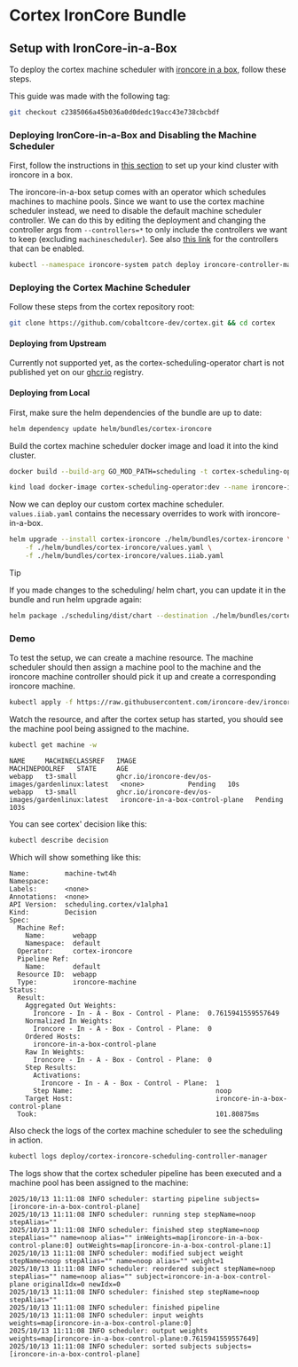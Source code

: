 # Cortex IronCore Bundle

## Setup with IronCore-in-a-Box

To deploy the cortex machine scheduler with [ironcore in a box](https://github.com/ironcore-dev/ironcore-in-a-box), follow these steps.

This guide was made with the following tag:
```bash
git checkout c2385066a45b036a0d0dedc19acc43e738cbcbdf
```

### Deploying IronCore-in-a-Box and Disabling the Machine Scheduler

First, follow the instructions in [this section](https://github.com/ironcore-dev/ironcore-in-a-box?tab=readme-ov-file#installation) to set up your kind cluster with ironcore in a box.

The ironcore-in-a-box setup comes with an operator which schedules machines to machine pools. Since we want to use the cortex machine scheduler instead, we need to disable the default machine scheduler controller. We can do this by editing the deployment and changing the controller args from `--controllers=*` to only include the controllers we want to keep (excluding `machinescheduler`). See also [this link](https://github.com/ironcore-dev/ironcore/blob/3562a97a828d2d5dd5825dbf00d1abadfd0350a6/cmd/ironcore-controller-manager/main.go#L63) for the controllers that can be enabled.

```bash
kubectl --namespace ironcore-system patch deploy ironcore-controller-manager --type='json' -p='[{"op": "replace", "path": "/spec/template/spec/containers/0/args", "value": ["--controllers=machineephemeralnetworkinterface,machineephemeralvolume,machineclass,bucketscheduler,volumerelease,volumescheduler,volumeclass,prefix,prefixallocationscheduler,loadbalancer,loadbalancerephemeralprefix,networkprotection,networkpeering,networkrelease,networkinterfaceephemeralprefix,networkinterfaceephemeralvirtualip,networkinterfacerelease,virtualiprelease,resourcequota,certificateapproval"]}]'
```

### Deploying the Cortex Machine Scheduler

Follow these steps from the cortex repository root:

```bash
git clone https://github.com/cobaltcore-dev/cortex.git && cd cortex
```

#### Deploying from Upstream

Currently not supported yet, as the cortex-scheduling-operator chart is not published yet on our [ghcr.io](https://github.com/orgs/cobaltcore-dev/packages?repo_name=cortex) registry.

#### Deploying from Local

First, make sure the helm dependencies of the bundle are up to date:

```bash
helm dependency update helm/bundles/cortex-ironcore
```

Build the cortex machine scheduler docker image and load it into the kind cluster.

```bash
docker build --build-arg GO_MOD_PATH=scheduling -t cortex-scheduling-operator:dev .
```

```bash
kind load docker-image cortex-scheduling-operator:dev --name ironcore-in-a-box
```

Now we can deploy our custom cortex machine scheduler. `values.iiab.yaml` contains the necessary overrides to work with ironcore-in-a-box.

```bash
helm upgrade --install cortex-ironcore ./helm/bundles/cortex-ironcore \
    -f ./helm/bundles/cortex-ironcore/values.yaml \
    -f ./helm/bundles/cortex-ironcore/values.iiab.yaml
```

> [!TIP]
> If you made changes to the scheduling/ helm chart, you can update it in the bundle and run helm upgrade again:
> ```bash
> helm package ./scheduling/dist/chart --destination ./helm/bundles/cortex-ironcore/charts
> ```

### Demo

To test the setup, we can create a machine resource. The machine scheduler should then assign a machine pool to the machine and the ironcore machine controller should pick it up and create a corresponding ironcore machine.

```bash
kubectl apply -f https://raw.githubusercontent.com/ironcore-dev/ironcore-in-a-box/refs/heads/main/examples/machine/machine.yaml
```

Watch the resource, and after the cortex setup has started, you should see the machine pool being assigned to the machine.

```bash
kubectl get machine -w
```

```log
NAME     MACHINECLASSREF   IMAGE                                               MACHINEPOOLREF   STATE     AGE
webapp   t3-small          ghcr.io/ironcore-dev/os-images/gardenlinux:latest   <none>           Pending   10s
webapp   t3-small          ghcr.io/ironcore-dev/os-images/gardenlinux:latest   ironcore-in-a-box-control-plane   Pending   103s
```

You can see cortex' decision like this:

```bash
kubectl describe decision
```

Which will show something like this:

```
Name:         machine-twt4h
Namespace:
Labels:       <none>
Annotations:  <none>
API Version:  scheduling.cortex/v1alpha1
Kind:         Decision
Spec:
  Machine Ref:
    Name:       webapp
    Namespace:  default
  Operator:     cortex-ironcore
  Pipeline Ref:
    Name:       default
  Resource ID:  webapp
  Type:         ironcore-machine
Status:
  Result:
    Aggregated Out Weights:
      Ironcore - In - A - Box - Control - Plane:  0.7615941559557649
    Normalized In Weights:
      Ironcore - In - A - Box - Control - Plane:  0
    Ordered Hosts:
      ironcore-in-a-box-control-plane
    Raw In Weights:
      Ironcore - In - A - Box - Control - Plane:  0
    Step Results:
      Activations:
        Ironcore - In - A - Box - Control - Plane:  1
      Step Name:                                    noop
    Target Host:                                    ironcore-in-a-box-control-plane
  Took:                                             101.80875ms
```

Also check the logs of the cortex machine scheduler to see the scheduling in action.

```bash
kubectl logs deploy/cortex-ironcore-scheduling-controller-manager
```

The logs show that the cortex scheduler pipeline has been executed and a machine pool has been assigned to the machine:

```log
2025/10/13 11:11:08 INFO scheduler: starting pipeline subjects=[ironcore-in-a-box-control-plane]
2025/10/13 11:11:08 INFO scheduler: running step stepName=noop stepAlias=""
2025/10/13 11:11:08 INFO scheduler: finished step stepName=noop stepAlias="" name=noop alias="" inWeights=map[ironcore-in-a-box-control-plane:0] outWeights=map[ironcore-in-a-box-control-plane:1]
2025/10/13 11:11:08 INFO scheduler: modified subject weight stepName=noop stepAlias="" name=noop alias="" weight=1
2025/10/13 11:11:08 INFO scheduler: reordered subject stepName=noop stepAlias="" name=noop alias="" subject=ironcore-in-a-box-control-plane originalIdx=0 newIdx=0
2025/10/13 11:11:08 INFO scheduler: finished step stepName=noop stepAlias=""
2025/10/13 11:11:08 INFO scheduler: finished pipeline
2025/10/13 11:11:08 INFO scheduler: input weights weights=map[ironcore-in-a-box-control-plane:0]
2025/10/13 11:11:08 INFO scheduler: output weights weights=map[ironcore-in-a-box-control-plane:0.7615941559557649]
2025/10/13 11:11:08 INFO scheduler: sorted subjects subjects=[ironcore-in-a-box-control-plane]
```
